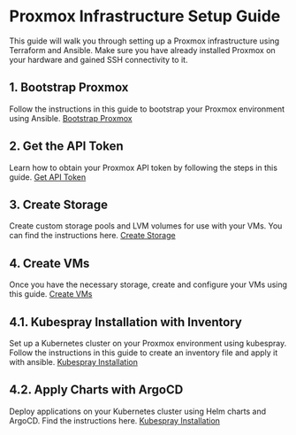 # Proxmox Infrastructure Setup Guide

This guide will walk you through setting up a Proxmox infrastructure using Terraform and Ansible. Make sure you
have already installed Proxmox on your hardware and gained SSH connectivity to it.

## 1. Bootstrap Proxmox
Follow the instructions in this guide to bootstrap your Proxmox environment using Ansible. [Bootstrap
Proxmox](ansible/readme.md#bootstrap-proxmox-after-initialization)

## 2. Get the API Token
Learn how to obtain your Proxmox API token by following the steps in this guide. [Get API Token](ansible/readme.md#create-proxmox-api-token-for-terraform-usage)

## 3. Create Storage
Create custom storage pools and LVM volumes for use with your VMs. You can find the instructions here. [Create
Storage](ansible/readme.md#create-storage-instance-on-proxmox)

## 4. Create VMs
Once you have the necessary storage, create and configure your VMs using this guide. [Create VMs](terraform/readme.md)

## 4.1. Kubespray Installation with Inventory
Set up a Kubernetes cluster on your Proxmox environment using kubespray. Follow the instructions in this guide to
create an inventory file and apply it with ansible. [Kubespray Installation](kubespray/readme.md)

## 4.2. Apply Charts with ArgoCD
Deploy applications on your Kubernetes cluster using Helm charts and ArgoCD. Find the instructions here.
[Kubespray Installation](charts)